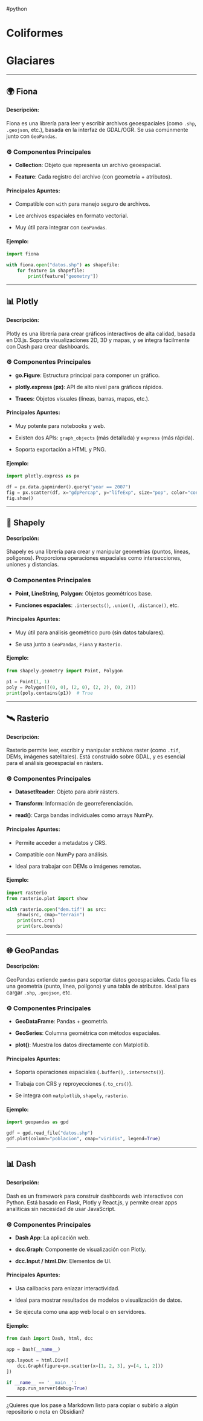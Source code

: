 #python

# Coliformes

# Glaciares

---

## 🌍 **Fiona**

#### Descripción:

Fiona es una librería para leer y escribir archivos geoespaciales (como `.shp`, `.geojson`, etc.), basada en la interfaz de GDAL/OGR. Se usa comúnmente junto con `GeoPandas`.

### ⚙️ Componentes Principales

- **Collection**: Objeto que representa un archivo geoespacial.
    
- **Feature**: Cada registro del archivo (con geometría + atributos).
    

#### Principales Apuntes:

- Compatible con `with` para manejo seguro de archivos.
    
- Lee archivos espaciales en formato vectorial.
    
- Muy útil para integrar con `GeoPandas`.
    

#### Ejemplo:

```python
import fiona

with fiona.open("datos.shp") as shapefile:
    for feature in shapefile:
        print(feature["geometry"])
```

---

## 📊 **Plotly**

#### Descripción:

Plotly es una librería para crear gráficos interactivos de alta calidad, basada en D3.js. Soporta visualizaciones 2D, 3D y mapas, y se integra fácilmente con Dash para crear dashboards.

### ⚙️ Componentes Principales

- **go.Figure**: Estructura principal para componer un gráfico.
    
- **plotly.express (px)**: API de alto nivel para gráficos rápidos.
    
- **Traces**: Objetos visuales (líneas, barras, mapas, etc.).
    

#### Principales Apuntes:

- Muy potente para notebooks y web.
    
- Existen dos APIs: `graph_objects` (más detallada) y `express` (más rápida).
    
- Soporta exportación a HTML y PNG.
    

#### Ejemplo:

```python
import plotly.express as px

df = px.data.gapminder().query("year == 2007")
fig = px.scatter(df, x="gdpPercap", y="lifeExp", size="pop", color="continent", hover_name="country")
fig.show()
```

---

## 📐 **Shapely**

#### Descripción:

Shapely es una librería para crear y manipular geometrías (puntos, líneas, polígonos). Proporciona operaciones espaciales como intersecciones, uniones y distancias.

### ⚙️ Componentes Principales

- **Point, LineString, Polygon**: Objetos geométricos base.
    
- **Funciones espaciales**: `.intersects()`, `.union()`, `.distance()`, etc.
    

#### Principales Apuntes:

- Muy útil para análisis geométrico puro (sin datos tabulares).
    
- Se usa junto a `GeoPandas`, `Fiona` y `Rasterio`.
    

#### Ejemplo:

```python
from shapely.geometry import Point, Polygon

p1 = Point(1, 1)
poly = Polygon([(0, 0), (2, 0), (2, 2), (0, 2)])
print(poly.contains(p1))  # True
```

---

## 🛰 **Rasterio**

#### Descripción:

Rasterio permite leer, escribir y manipular archivos raster (como `.tif`, DEMs, imágenes satelitales). Está construido sobre GDAL, y es esencial para el análisis geoespacial en rásters.

### ⚙️ Componentes Principales

- **DatasetReader**: Objeto para abrir rásters.
    
- **Transform**: Información de georreferenciación.
    
- **read()**: Carga bandas individuales como arrays NumPy.
    

#### Principales Apuntes:

- Permite acceder a metadatos y CRS.
    
- Compatible con NumPy para análisis.
    
- Ideal para trabajar con DEMs o imágenes remotas.
    

#### Ejemplo:

```python
import rasterio
from rasterio.plot import show

with rasterio.open("dem.tif") as src:
    show(src, cmap="terrain")
    print(src.crs)
    print(src.bounds)
```

---

## 🌐 **GeoPandas**

#### Descripción:

GeoPandas extiende `pandas` para soportar datos geoespaciales. Cada fila es una geometría (punto, línea, polígono) y una tabla de atributos. Ideal para cargar `.shp`, `.geojson`, etc.

### ⚙️ Componentes Principales

- **GeoDataFrame**: Pandas + geometría.
    
- **GeoSeries**: Columna geométrica con métodos espaciales.
    
- **plot()**: Muestra los datos directamente con Matplotlib.
    

#### Principales Apuntes:

- Soporta operaciones espaciales (`.buffer()`, `.intersects()`).
    
- Trabaja con CRS y reproyecciones (`.to_crs()`).
    
- Se integra con `matplotlib`, `shapely`, `rasterio`.
    

#### Ejemplo:

```python
import geopandas as gpd

gdf = gpd.read_file("datos.shp")
gdf.plot(column="poblacion", cmap="viridis", legend=True)
```

---

## 📊 **Dash**

#### Descripción:

Dash es un framework para construir dashboards web interactivos con Python. Está basado en Flask, Plotly y React.js, y permite crear apps analíticas sin necesidad de usar JavaScript.

### ⚙️ Componentes Principales

- **Dash App**: La aplicación web.
    
- **dcc.Graph**: Componente de visualización con Plotly.
    
- **dcc.Input / html.Div**: Elementos de UI.
    

#### Principales Apuntes:

- Usa callbacks para enlazar interactividad.
    
- Ideal para mostrar resultados de modelos o visualización de datos.
    
- Se ejecuta como una app web local o en servidores.
    

#### Ejemplo:

```python
from dash import Dash, html, dcc

app = Dash(__name__)

app.layout = html.Div([
    dcc.Graph(figure=px.scatter(x=[1, 2, 3], y=[4, 1, 2]))
])

if __name__ == '__main__':
    app.run_server(debug=True)
```

---

¿Quieres que los pase a Markdown listo para copiar o subirlo a algún repositorio o nota en Obsidian?